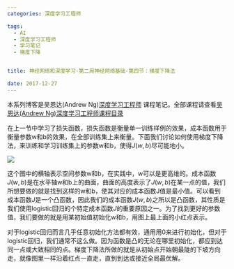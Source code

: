 ```yaml
---
categories: 深度学习工程师

tags: 
  - AI
  - 深度学习工程师
  - 学习笔记
  - 梯度下降


title: 神经网络和深度学习-第二周神经网络基础-第四节：梯度下降法

date: 2017-12-27
---
```


本系列博客是吴恩达(Andrew Ng)[深度学习工程师](http://mooc.study.163.com/smartSpec/detail/1001319001.htm) 课程笔记。全部课程请查看[吴恩达(Andrew Ng)深度学习工程师课程目录](http://blog.geekidentity.com/deeplearning_specialization/catalogues/)

在上一节中学习了损失函数，损失函数是衡量单一训练样例的效果，成本函数用于衡量参数w和b的效果，在全部训练集上来衡量。下面我们讨论如何使用梯度下降法，来训练和学习训练集上的参数w和b，使得$J(w,b)$尽可能地小。

![](http://blog.geekidentity.com/images/deeplearning_specialization/neural-networks-deep-learning/week2/4_gradient-descent/gradient-descent-function.png)

这个图中的横轴表示空间参数w和b，在实践中，w可以是更高维的。成本函数$J(w,b)$是在水平轴w和b上的曲面，曲面的高度表示了$J(w,b)$在某一点的值，我们所想要做的就是找到这样的w和b，使其对应的成本函数J值是最小值。可以看到成本函数$J$是一个凸函数，因此我们的成本函数$J(w,b)$之所以是凸函数，其性质是我们使用logistic回归的个特定成本函数$J$的重要原因之一。为了找到更好的参数值，我们要做的就是用某初始值初始化w和b，用图上最上面的小红点表示。

对于logistic回归而言几乎任意初始化方法都有效，通用用0来进行初始化，但对于logistic回归，我们通常不这么做。因为函数是凸的无论在哪里初始化，都应到达同一点或大致相同的点。梯度下降法所做的就是从初始点开始朝最陡的下坡方向走，就像图里一样沿着红点一直走，直到到达或接近全局最优解。